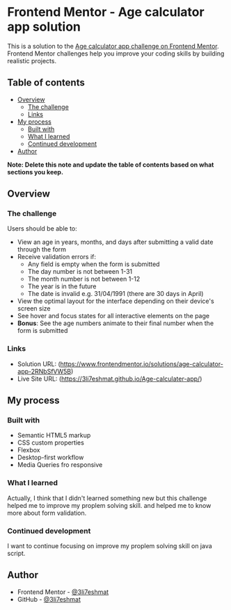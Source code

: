# Frontend Mentor - Age calculator app solution

This is a solution to the [Age calculator app challenge on Frontend Mentor](https://www.frontendmentor.io/challenges/age-calculator-app-dF9DFFpj-Q). Frontend Mentor challenges help you improve your coding skills by building realistic projects. 

## Table of contents

- [Overview](#overview)
  - [The challenge](#the-challenge)
  - [Links](#links)
- [My process](#my-process)
  - [Built with](#built-with)
  - [What I learned](#what-i-learned)
  - [Continued development](#continued-development)
- [Author](#author)

**Note: Delete this note and update the table of contents based on what sections you keep.**

## Overview

### The challenge

Users should be able to:

- View an age in years, months, and days after submitting a valid date through the form
- Receive validation errors if:
  - Any field is empty when the form is submitted
  - The day number is not between 1-31
  - The month number is not between 1-12
  - The year is in the future
  - The date is invalid e.g. 31/04/1991 (there are 30 days in April)
- View the optimal layout for the interface depending on their device's screen size
- See hover and focus states for all interactive elements on the page
- **Bonus**: See the age numbers animate to their final number when the form is submitted

### Links

- Solution URL: (https://www.frontendmentor.io/solutions/age-calculator-app-2RNbSfVW5B)
- Live Site URL: (https://3li7eshmat.github.io/Age-calculater-app/)

## My process

### Built with

- Semantic HTML5 markup
- CSS custom properties
- Flexbox
- Desktop-first workflow
- Media Queries fro responsive

### What I learned

Actually, I think that I didn't learned something new but this challenge helped me to improve my proplem solving skill. and helped me to know more about form validation.

### Continued development

I want to continue focusing on improve my proplem solving skill on java script.

## Author

- Frontend Mentor - [@3li7eshmat](https://www.frontendmentor.io/profile/3li7eshmat)
- GitHub - [@3li7eshmat](https://github.com/3li7eshmat)

